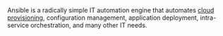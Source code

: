 Ansible is a radically simple IT automation engine that automates [cloud provisioning](https://www.ansible.com/provisioning?hsLang=en-us), configuration management, application deployment, intra-service orchestration, and many other IT needs.